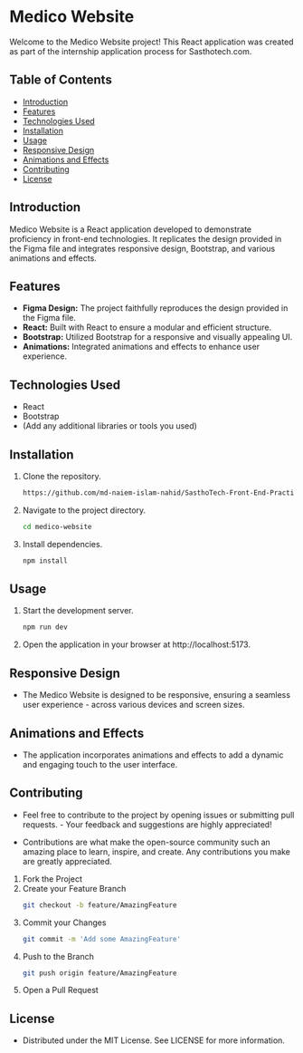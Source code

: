 # Medico Website

Welcome to the Medico Website project! This React application was created as part of the internship application process for Sasthotech.com.

## Table of Contents

- [Introduction](#introduction)
- [Features](#features)
- [Technologies Used](#technologies-used)
- [Installation](#installation)
- [Usage](#usage)
- [Responsive Design](#responsive-design)
- [Animations and Effects](#animations-and-effects)
- [Contributing](#contributing)
- [License](#license)

## Introduction

Medico Website is a React application developed to demonstrate proficiency in front-end technologies. It replicates the design provided in the Figma file and integrates responsive design, Bootstrap, and various animations and effects.

## Features

- **Figma Design:** The project faithfully reproduces the design provided in the Figma file.
- **React:** Built with React to ensure a modular and efficient structure.
- **Bootstrap:** Utilized Bootstrap for a responsive and visually appealing UI.
- **Animations:** Integrated animations and effects to enhance user experience.

## Technologies Used

- React
- Bootstrap
- (Add any additional libraries or tools you used)

## Installation

1. Clone the repository.
   ```bash
   https://github.com/md-naiem-islam-nahid/SasthoTech-Front-End-Practice.git
   ```
2. Navigate to the project directory.
   ```bash
   cd medico-website
   ```
3. Install dependencies.
   ```bash
   npm install
   ```

## Usage

1. Start the development server.
   ```bash
   npm run dev
   ```
2. Open the application in your browser at http://localhost:5173.

## Responsive Design

- The Medico Website is designed to be responsive, ensuring a seamless user experience - across various devices and screen sizes.

## Animations and Effects

- The application incorporates animations and effects to add a dynamic and engaging touch to the user interface.

## Contributing

- Feel free to contribute to the project by opening issues or submitting pull requests. - Your feedback and suggestions are highly appreciated!

- Contributions are what make the open-source community such an amazing place to learn, inspire, and create. Any contributions you make are greatly appreciated.

1. Fork the Project
2. Create your Feature Branch
   ```bash
   git checkout -b feature/AmazingFeature
   ```
3. Commit your Changes
   ```bash
   git commit -m 'Add some AmazingFeature'
   ```
4. Push to the Branch
   ```bash
   git push origin feature/AmazingFeature
   ```
5. Open a Pull Request

## License

- Distributed under the MIT License. See LICENSE for more information.
